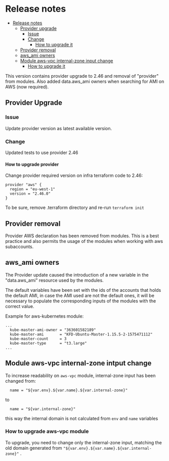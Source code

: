 # Release notes

- [Release notes](#release-notes)
  - [Provider upgrade](#provider-upgrade)
    - [Issue](#issue)
    - [Change](#change)
      - [How to upgrade it](#how-to-upgrade-provider)
  - [Provider removal](#provider-removal)
  - [aws_ami owners](#aws_ami-owners) 
  - [Module aws-vpc internal-zone input change](#module-aws-vpc-internal-zone-intput-change)
    - [How to upgrade it](#how-to-upgrade-aws-vpc-module)   

This version contains provider upgrade to 2.46 and removal of "provider" from modules. Also added data.aws_ami owners when searching for AMI on AWS (now required).

## Provider Upgrade

### Issue

Update provider version as latest available version.

### Change

Updated tests to use provider 2.46

#### How to upgrade provider

Change provider required version on infra terraform code to 2.46:

```hcl-terraform
provider "aws" {
  region = "eu-west-1"
  version = "2.46.0"
}
```

To be sure, remove .terraform directory and re-run `terraform init`


## Provider removal

Provider AWS declaration has been removed from modules. This is a best practice and also permits the usage of the modules when working with aws subaccounts.

## aws_ami owners

The Provider update caused the introduction of a new variable in the "data.aws_ami" resource used by the modules.
                  
The default variables have been set with the ids of the accounts that holds the default AMI, in case the AMI used are not the default ones, it will be necessary to populate the corresponding inputs of the modules with the correct value.

Example for aws-kubernetes module:

```hcl-terraform
...
  kube-master-ami-owner = "363601582189"
  kube-master-ami       = "KFD-Ubuntu-Master-1.15.5-2-1575471112"
  kube-master-count     = 3
  kube-master-type      = "t3.large"
...
```

## Module aws-vpc internal-zone intput change

To increase readability on `aws-vpc` module, internal-zone input has been changed from:

```hcl-terraform
  name = "${var.env}.${var.name}.${var.internal-zone}"
```

to 

```hcl-terraform
  name = "${var.internal-zone}"
```

this way the internal domain is not calculated from `env` and `name` variables

### How to upgrade aws-vpc module 

To upgrade, you need to change only the internal-zone input, matching the old domain generated from `"${var.env}.${var.name}.${var.internal-zone}"` .

